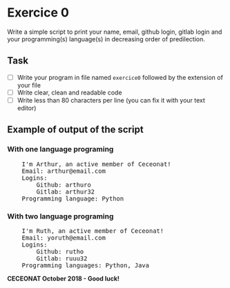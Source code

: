 # Exercice 0

Write a simple script to print your name, email, github login, gitlab login 
and your programming(s) language(s) in decreasing order of predilection.

## Task

- [ ] Write your program in file named `exercice0` followed by the extension 
of your file
- [ ] Write clear, clean and readable code
- [ ] Write less than 80 characters per line (you can fix it with your text 
editor)

## Example of output of the script

### With one language programing

<pre>
    I'm Arthur, an active member of Ceceonat!
    Email: arthur@email.com
    Logins: 
    	Github: arthuro
    	Gitlab: arthur32
	Programming language: Python
</pre>

### With two language programing

<pre>
    I'm Ruth, an active member of Ceceonat!
    Email: yoruth@email.com
    Logins: 
    	Github: rutho
    	Gitlab: ruuu32
	Programming languages: Python, Java
</pre>

**CECEONAT October 2018 - Good luck!**
